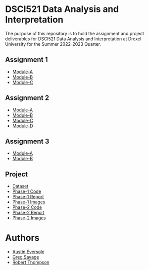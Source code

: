 # DSCI521 Data Analysis and Interpretation

The purpose of this repository is to hold the assignment and project deliverables for DSCI521 Data Analysis and Interpretation at Drexel University for the Summer 2022-2023 Quarter.

## Assignment 1
- [Module-A](assignments/a1/module-A/A1-module-A.ipynb)
- [Module-B](assignments/a1/module-B/A1-module-B.ipynb)
- [Module-C](assignments/a1/module-C/A1-module-C.ipynb)

## Assignment 2
- [Module-A](assignments/a2/module-A/A2-module-A.ipynb)
- [Module-B](assignments/a2/module-B/A2-module-B.ipynb)
- [Module-C](assignments/a2/module-C/A2-module-C.ipynb)
- [Module-D](assignments/a2/module-D/A2-module-D.ipynb)

## Assignment 3
- [Module-A]()
- [Module-B]()

## Project
- [Dataset](project/data/California_Fire_Incidents.csv)
- [Phase-1 Code](project/phase-1/Phase_1_Code.ipynb)
- [Phase-1 Report](project/phase-1/Phase_1_Report.ipynb)
- [Phase-1 Images](project/phase-1/images/)
- [Phase-2 Code]()
- [Phase-2 Report]()
- [Phase-2 Images]()

# Authors
- [Austin Eversole](ae588@drexel.edu)
- [Greg Savage](gs824@drexel.edu)
- [Robert Thompson](rt598@drexel.edu)

